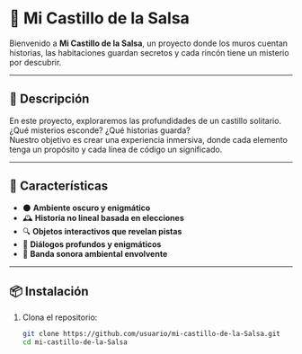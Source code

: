

# 🏰 Mi Castillo de la Salsa  

Bienvenido a **Mi Castillo de la Salsa**, un proyecto donde los muros cuentan historias, las habitaciones guardan secretos y cada rincón tiene un misterio por descubrir.

---

## 🌟 **Descripción**  

En este proyecto, exploraremos las profundidades de un castillo solitario. ¿Qué misterios esconde? ¿Qué historias guarda?  
Nuestro objetivo es crear una experiencia inmersiva, donde cada elemento tenga un propósito y cada línea de código un significado.  

---

## 🚀 **Características**  

- 🌑 **Ambiente oscuro y enigmático**  
- 🕰️ **Historia no lineal basada en elecciones**  
- 🔍 **Objetos interactivos que revelan pistas**  
- 📜 **Diálogos profundos y enigmáticos**  
- 🎵 **Banda sonora ambiental envolvente**  

---

## 📦 **Instalación**  

1. Clona el repositorio:  

   ```bash
   git clone https://github.com/usuario/mi-castillo-de-la-Salsa.git
   cd mi-castillo-de-la-Salsa
